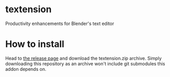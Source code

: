 # textension
Productivity enhancements for Blender's text editor

# How to install
Head to [the release page](https://github.com/K-410/textension/releases) and download the textension.zip archive. Simply downloading this repository as an archive won't include git submodules this addon depends on.
